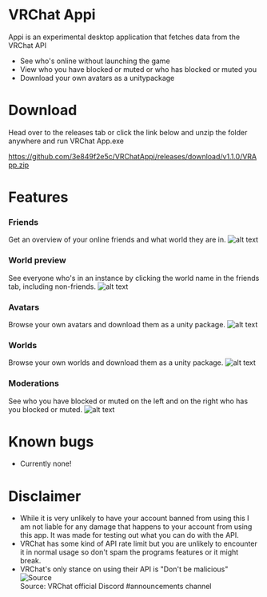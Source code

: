 # VRChat Appi

Appi is an experimental desktop application that fetches data from the VRChat API
  - See who's online without launching the game
  - View who you have blocked or muted or who has blocked or muted you
  - Download your own avatars as a unitypackage
 
# Download

Head over to the releases tab or click the link below and unzip the folder anywhere and run VRChat App.exe

https://github.com/3e849f2e5c/VRChatAppi/releases/download/v1.1.0/VRApp.zip

# Features

### Friends
Get an overview of your online friends and what world they are in.
![alt text](https://i.imgur.com/PZfMDAI.png "Friends list")

### World preview
See everyone who's in an instance by clicking the world name in the friends tab, including non-friends.
![alt text](https://i.imgur.com/qwpNNun.png "World Preview") 

### Avatars
Browse your own avatars and download them as a unity package.
![alt text](https://i.imgur.com/AofKs3J.png "Avatars") 

### Worlds
Browse your own worlds and download them as a unity package.
![alt text](https://i.imgur.com/MUDKg8w.png "Worlds")

### Moderations
See who you have blocked or muted on the left and on the right who has you blocked or muted.
![alt text](https://i.imgur.com/6mfzooe.png "Player moderations") 

# Known bugs
- Currently none!

# Disclaimer
- While it is very unlikely to have your account banned from using this I am not liable for any damage that happens to your account from using this app. It was made for testing out what you can do with the API.
- VRChat has some kind of API rate limit but you are unlikely to encounter it in normal usage so don't spam the programs features or it might break.
- VRChat's only stance on using their API is "Don't be malicious" ![Source](https://i.imgur.com/SAGcwo1.png "Player moderations")<br>
 Source: VRChat official Discord #announcements channel

